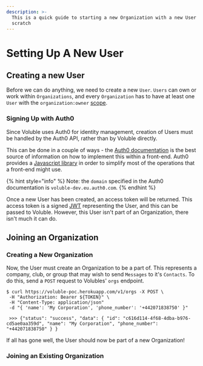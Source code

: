 ```yaml
---
description: >-
  This is a quick guide to starting a new Organization with a new User from
  scratch
---
```


# Setting Up A New User

## Creating a new User

Before we can do anything, we need to create a new `User`. `Users` can own or work within `Organizations`, and every `Organization` has to have at least one `User` with the `organization:owner` [scope](./#scopes).

### Signing Up with Auth0

Since Voluble uses Auth0 for identity management, creation of Users must be handled by the Auth0 API, rather than by Voluble directly.

This can be done in a couple of ways - the [Auth0 documentation](https://auth0.com/docs/api/authentication?javascript#signup) is the best source of information on how to implement this within a front-end. Auth0 provides a [Javascript library](https://auth0.com/docs/libraries/auth0js/v9) in order to simplify most of the operations that a front-end might use.

{% hint style="info" %}
Note: the `domain` specified in the Auth0 documentation is `voluble-dev.eu.auth0.com`.
{% endhint %}

Once a new User has been created, an access token will be returned. This access token is a signed [JWT](https://jwt.io) representing the User, and this can be passed to Voluble. However, this User isn't part of an Organization, there isn't much it can do.

## Joining an Organization

### Creating a New Organization

Now, the User must create an Organization to be a part of. This represents a company, club, or group that may wish to send `Messages` to it's `Contacts`. To do this, send a `POST` request to Volubles' `orgs` endpoint.

```text
$ curl https://voluble-poc.herokuapp.com/v1/orgs -X POST \
 -H "Authorization: Bearer ${TOKEN}" \
 -H "Content-Type: application/json"
 -d "{ 'name': 'My Corporation', 'phone_number': '+442071838750' }"
 
 >>> {"status": "success", "data": { "id": "c616d114-4f68-4dba-b976-cd5ae0aa359d", "name": "My Corporation", "phone_number":  "+442071838750" } }
```

If all has gone well, the User should now be part of a new Organization!

### Joining an Existing Organization



